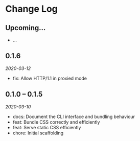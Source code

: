 # Change Log

## Upcoming...

- ... <!-- Add new lines here. Version number will be decided later -->

## 0.1.6

_2020-03-12_

- fix: Allow HTTP/1.1 in proxied mode

## 0.1.0 – 0.1.5

_2020-03-10_

- docs: Document the CLI interface and bundling behaviour
- feat: Bundle CSS correctly and efficiently
- feat: Serve static CSS efficiently
- chore: Initial scaffolding
